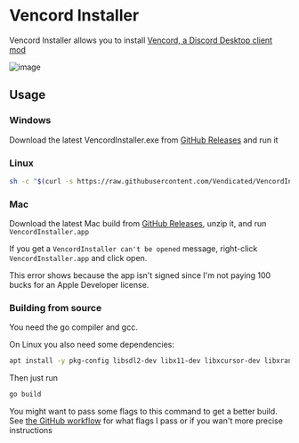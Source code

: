 # Vencord Installer

Vencord Installer allows you to install [Vencord, a Discord Desktop client mod](https://github.com/Vendicated/Vencord)

![image](https://user-images.githubusercontent.com/45497981/197824700-5c77bcf3-f8e8-4b5f-95e8-76a17cd40d85.png)

## Usage

### Windows

Download the latest VencordInstaller.exe from [GitHub Releases](https://github.com/Vendicated/VencordInstaller/releases/latest) and run it

### Linux

```sh
sh -c "$(curl -s https://raw.githubusercontent.com/Vendicated/VencordInstaller/main/install.sh)"
```

### Mac

Download the latest Mac build from [GitHub Releases](https://github.com/Vendicated/VencordInstaller/releases/latest), unzip it, and run `VencordInstaller.app` 

If you get a `VencordInstaller can't be opened` message, right-click `VencordInstaller.app` and click open.

This error shows because the app isn't signed since I'm not paying 100 bucks for an Apple Developer license. 

### Building from source

You need the go compiler and gcc.

On Linux you also need some dependencies:

```sh
apt install -y pkg-config libsdl2-dev libx11-dev libxcursor-dev libxrandr-dev libxinerama-dev libxi-dev libglx-dev libgl1-mesa-dev libxxf86vm-dev
```

Then just run

```sh
go build
```

You might want to pass some flags to this command to get a better build.
See [the GitHub workflow](https://github.com/Vendicated/VencordInstaller/blob/main/.github/workflows/release.yml) for what flags I pass or if you wan't more precise instructions
